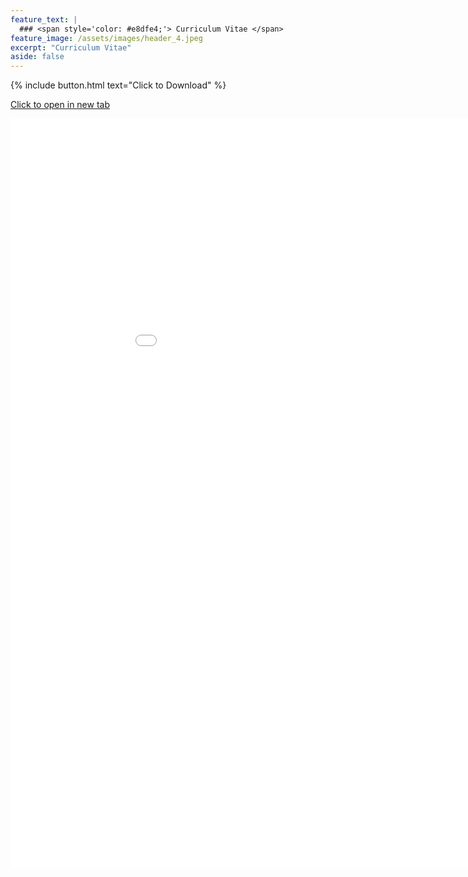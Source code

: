 ```yaml
---
feature_text: |
  ### <span style='color: #e8dfe4;'> Curriculum Vitae </span>
feature_image: /assets/images/header_4.jpeg 
excerpt: "Curriculum Vitae"
aside: false
---
```


{% include button.html text="Click to Download"  %}

<a href="/files/Gastonguay_Madeleine_CV.pdf" target="_blank"> Click to open in new tab </a>

<iframe src="/files/Gastonguay_Madeleine_CV.pdf" style="width:1000px; height:1200px; margin-left:auto; margin-right:auto;" frameborder="0"></iframe>
